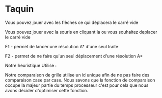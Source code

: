 # Taquin
Vous pouvez jouer avec les flèches ce qui déplacera le carré vide

Vous pouvez jouer avec la souris en cliquant la ou vous souhaitez deplacer le carré vide

F1 - permet de lancer une résolution A* d'une seul traite

F2 - permet de ne faire qu'un seul déplacement d'une résolution A*

Notre heuristique Utilise :



Notre comparaison de grille utilise un id unique afin de ne pas faire des comparaison case par case.
Nous savons que la fonction de comparaison occupe la majeur partie du temps processeur c'est pour cela que nous avons décider d'optimiser cette fonction.
